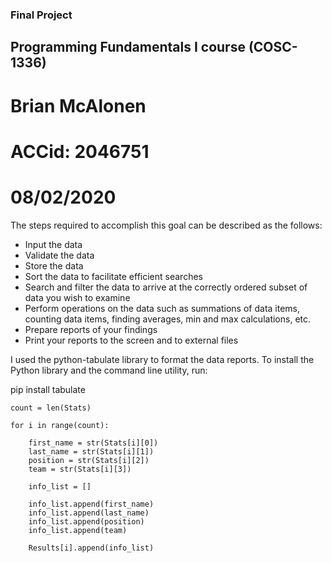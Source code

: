 ### Final Project

## Programming Fundamentals I course (COSC-1336)

# Brian McAlonen
# ACCid: 2046751
# 08/02/2020

The steps required to accomplish this goal can be described as the follows:

* Input the data
* Validate the data
* Store the data
* Sort the data to facilitate efficient searches
* Search and filter the data to arrive at the correctly ordered subset of data you wish to examine
* Perform operations on the data such as summations of data items, counting data items, finding averages, min and max calculations, etc.
* Prepare reports of your findings
* Print your reports to the screen and to external files

I used the python-tabulate library to format the data reports.
To install the Python library and the command line utility, run:

pip install tabulate

    count = len(Stats)

    for i in range(count):

        first_name = str(Stats[i][0])
        last_name = str(Stats[i][1])
        position = str(Stats[i][2])
        team = str(Stats[i][3])

        info_list = []

        info_list.append(first_name)
        info_list.append(last_name)
        info_list.append(position)
        info_list.append(team)

        Results[i].append(info_list)